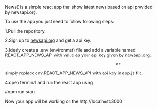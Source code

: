 NewsZ is a simple react app that show latest news based on api provided by newsapi.org.

To use the app you just need to follow following steps:

1.Pull the repository.

2.Sign up to [newsapi.org](https://newsapi.org/) and get a api key.


3.Idealy create a .env (environmet) file and add a variable named REACT_APP_NEWS_API with value as your api key given by [newsapi.org](https://newsapi.org/).


                                                       or

                                                       
simply replace env.REACT_APP_NEWS_API with api key in app.js file.

4.open terminal and run the react app using 

#npm run start


Now your app will be working on the http://localhost:3000




